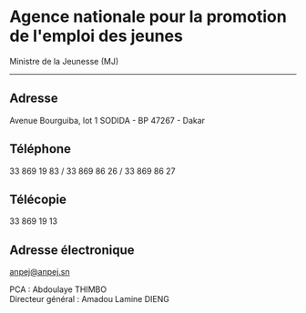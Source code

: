# Agence nationale pour la promotion de l'emploi des jeunes

Ministre de la Jeunesse (MJ)  

-------------------------------

**Adresse**
-----------

Avenue Bourguiba, lot 1 SODIDA - BP 47267 - Dakar

**Téléphone**
-------------

33 869 19 83 / 33 869 86 26 / 33 869 86 27

**Télécopie**
-------------

33 869 19 13

**Adresse électronique**
------------------------

[anpej@anpej.sn](../../../services/anpejanpejsn.md)

PCA : Abdoulaye THIMBO  
Directeur général : Amadou Lamine DIENG